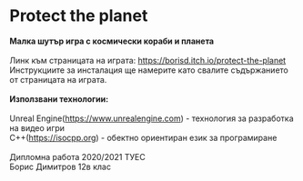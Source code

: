 # Protect the planet</br>
<b>Малка шутър игра с космически кораби и планета</b></br> 
</br>
Линк към страницата на играта: https://borisd.itch.io/protect-the-planet</br>
Инструкциите за инсталация ще намерите като свалите съдържанието от страницата на играта.</br>
</br>
<b>Използвани технологии:</b></br></br>
Unreal Engine(https://www.unrealengine.com) - технология за разработка на видео игри</br>
C++(https://isocpp.org) - обектно ориентиран език за програмиране</br> 
</br> 
Дипломна работа 2020/2021 ТУЕС</br>
Борис Димитров 12в клас 
